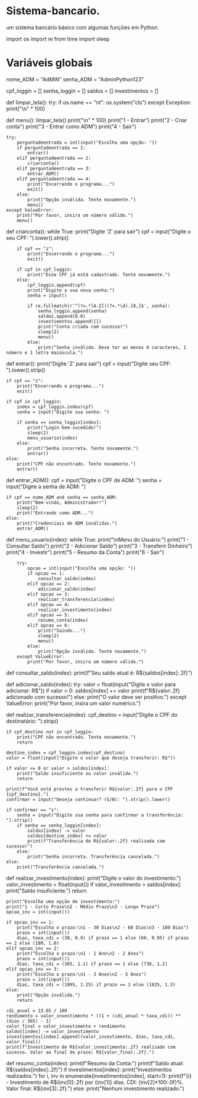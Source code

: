 # Sistema-bancario.
um sistema bancário básico com algumas funções em Python.





import os
import re
from time import sleep

# Variáveis globais
nome_ADM = "AdMiN"
senha_ADM = "AdminPython123"

cpf_loggin = []
senha_loggin = []
saldos = []
investimentos = []


def limpar_tela():
    try:
        if os.name == "nt":
            os.system("cls")
    except Exception:
        print("\n" * 100)


def menu():
    limpar_tela()
    print("\n" * 100)
    print("1 - Entrar")
    print("2 - Criar conta")
    print("3 - Entrar como ADM")
    print("4 - Sair")
    
    try:
        perguntadeentrada = int(input("Escolha uma opção: "))
        if perguntadeentrada == 1:
            entrar()
        elif perguntadeentrada == 2:
            criarconta()
        elif perguntadeentrada == 3:
            entrar_ADM()
        elif perguntadeentrada == 4:
            print("Encerrando o programa...")
            exit()
        else:
            print("Opção inválida. Tente novamente.")
            menu()
    except ValueError:
        print("Por favor, insira um número válido.")
        menu()


def criarconta():
    while True:
        print("Digite 'Z' para sair")
        cpf = input("Digite o seu CPF: ").lower().strip()
        
        if cpf == "z":
            print("Encerrando o programa...")
            exit()
        
        if cpf in cpf_loggin:
            print("Esse CPF já está cadastrado. Tente novamente.")
        else:
            cpf_loggin.append(cpf)
            print("Digite a sua nova senha:")
            senha = input()
            
            if re.fullmatch(r'^(?=.*[A-Z])(?=.*\d).{8,}$', senha):
                senha_loggin.append(senha)
                saldos.append(0.0)
                investimentos.append([])
                print("Conta criada com sucesso!")
                sleep(2)
                menu()
            else:
                print("Senha inválida. Deve ter ao menos 8 caracteres, 1 número e 1 letra maiúscula.")


def entrar():
    print("Digite 'Z' para sair")
    cpf = input("Digite seu CPF: ").lower().strip()
    
    if cpf == "z":
        print("Encerrando o programa...")
        exit()
    
    if cpf in cpf_loggin:
        index = cpf_loggin.index(cpf)
        senha = input("Digite sua senha: ")
        
        if senha == senha_loggin[index]:
            print("Login bem-sucedido!")
            sleep(2)
            menu_usuario(index)
        else:
            print("Senha incorreta. Tente novamente.")
            entrar()
    else:
        print("CPF não encontrado. Tente novamente.")
        entrar()


def entrar_ADM():
    cpf = input("Digite o CPF de ADM: ")
    senha = input("Digite a senha de ADM: ")
    
    if cpf == nome_ADM and senha == senha_ADM:
        print("Bem-vindo, Administrador!")
        sleep(2)
        print("Entrando como ADM...")
    else:
        print("Credenciais de ADM inválidas.")
        entrar_ADM()


def menu_usuario(index):
    while True:
        print("\nMenu do Usuário:")
        print("1 - Consultar Saldo")
        print("2 - Adicionar Saldo")
        print("3 - Transferir Dinheiro")
        print("4 - Investir")
        print("5 - Resumo da Conta")
        print("6 - Sair")
        
        try:
            opcao = int(input("Escolha uma opção: "))
            if opcao == 1:
                consultar_saldo(index)
            elif opcao == 2:
                adicionar_saldo(index)
            elif opcao == 3:
                realizar_transferencia(index)
            elif opcao == 4:
                realizar_investimento(index)
            elif opcao == 5:
                resumo_conta(index)
            elif opcao == 6:
                print("Saindo...")
                sleep(2)
                menu()
            else:
                print("Opção inválida. Tente novamente.")
        except ValueError:
            print("Por favor, insira um número válido.")


def consultar_saldo(index):
    print(f"Seu saldo atual é: R${saldos[index]:.2f}")


def adicionar_saldo(index):
    try:
        valor = float(input("Digite o valor para adicionar: R$"))
        if valor > 0:
            saldos[index] += valor
            print(f"R${valor:.2f} adicionado com sucesso!")
        else:
            print("O valor deve ser positivo.")
    except ValueError:
        print("Por favor, insira um valor numérico.")


def realizar_transferencia(index):
    cpf_destino = input("Digite o CPF do destinatário: ").strip()
    
    if cpf_destino not in cpf_loggin:
        print("CPF não encontrado. Tente novamente.")
        return

    destino_index = cpf_loggin.index(cpf_destino)
    valor = float(input("Digite o valor que deseja transferir: R$"))
    
    if valor <= 0 or valor > saldos[index]:
        print("Saldo insuficiente ou valor inválido.")
        return

    print(f"Você está prestes a transferir R${valor:.2f} para o CPF {cpf_destino}.")
    confirmar = input("Deseja continuar? (S/N): ").strip().lower()
    
    if confirmar == "s":
        senha = input("Digite sua senha para confirmar a transferência: ").strip()
        if senha == senha_loggin[index]:
            saldos[index] -= valor
            saldos[destino_index] += valor
            print(f"Transferência de R${valor:.2f} realizada com sucesso!")
        else:
            print("Senha incorreta. Transferência cancelada.")
    else:
        print("Transferência cancelada.")


def realizar_investimento(index):
    print("Digite o valor do investimento:")
    valor_investimento = float(input())
    if valor_investimento > saldos[index]:
        print("Saldo insuficiente.")
        return

    print("Escolha uma opção de investimento:")
    print("1 - Curto Prazo\n2 - Médio Prazo\n3 - Longo Prazo")
    opcao_inv = int(input())
    
    if opcao_inv == 1:
        print("Escolha o prazo:\n1 - 30 Dias\n2 - 60 Dias\n3 - 180 Dias")
        prazo = int(input())
        dias, taxa_cdi = (30, 0.9) if prazo == 1 else (60, 0.95) if prazo == 2 else (180, 1.0)
    elif opcao_inv == 2:
        print("Escolha o prazo:\n1 - 1 Ano\n2 - 2 Anos")
        prazo = int(input())
        dias, taxa_cdi = (365, 1.1) if prazo == 1 else (730, 1.2)
    elif opcao_inv == 3:
        print("Escolha o prazo:\n1 - 3 Anos\n2 - 5 Anos")
        prazo = int(input())
        dias, taxa_cdi = (1095, 1.25) if prazo == 1 else (1825, 1.3)
    else:
        print("Opção inválida.")
        return

    cdi_anual = 13.65 / 100
    rendimento = valor_investimento * ((1 + (cdi_anual * taxa_cdi)) ** (dias / 365) - 1)
    valor_final = valor_investimento + rendimento
    saldos[index] -= valor_investimento
    investimentos[index].append((valor_investimento, dias, taxa_cdi, valor_final))
    print(f"Investimento de R${valor_investimento:.2f} realizado com sucesso. Valor ao final do prazo: R${valor_final:.2f}.")


def resumo_conta(index):
    print(f"Resumo da Conta:")
    print(f"Saldo atual: R${saldos[index]:.2f}")
    if investimentos[index]:
        print("Investimentos realizados:")
        for i, inv in enumerate(investimentos[index], start=1):
            print(f"{i} - Investimento de R${inv[0]:.2f} por {inv[1]} dias. CDI: {inv[2]*100:.0f}%. Valor final: R${inv[3]:.2f}.")
    else:
        print("Nenhum investimento realizado.")
